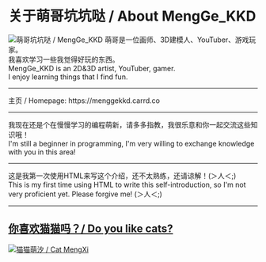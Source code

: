 <!---
MengGeKKD233/MengGeKKD233 is a ✨ special ✨ repository because its `README.md` (this file) appears on your GitHub profile.
You can click the Preview link to take a look at your changes.
--->
<h1> 关于萌哥坑坑哒 / About MengGe_KKD </h1>
<img src="https://64.media.tumblr.com/5f77ffed067e053d535b556f4a784e11/c2552724a117b8ce-74/s1280x1920/c0083560245d1bc93a46119523736d16fb0611cf.pnj" alt="萌哥坑坑哒 / MengGe_KKD" title="萌哥坑坑哒 / MengGe_KKD" />
<body>萌哥是一位画师、3D建模人、YouTuber、游戏玩家。 </br> 我喜欢学习一些我觉得好玩的东西。</body>
</br>
<body>MengGe_KKD is an 2D&3D artist, YouTuber, gamer. </br> I enjoy learning things that I find fun.</body>
</br>
<hr>
<body> 主页 / Homepage: <link> https://menggekkd.carrd.co </link> </body>
</br>
<hr>
<body> 我现在还是个在慢慢学习的编程萌新，请多多指教，我很乐意和你一起交流这些知识哦！ </br> I'm still a beginner in programming, I'm very willing to exchange knowledge with you in this area! </body>
</br>
<hr>
<body> 这是我第一次使用HTML来写这个介绍，还不太熟练，还请谅解！(＞人＜;) </br> This is my first time using HTML to write this self-introduction, so I'm not very proficient yet. Please forgive me! (＞人＜;) </body>
</br>
<hr>
<h2><a href="https://pixiv.net/artworks/117456277">你喜欢猫猫吗？/ Do you like cats?</a></h2>
<a href="https://pixiv.net/artworks/117456277"><img src="https://cdna.artstation.com/p/assets/images/images/074/385/178/large/mengge_kkd-mask-groupso.jpg?1711965369" alt="猫猫萌汐 / Cat MengXi" title="猫猫萌汐 / Cat MengXi" /></a>
